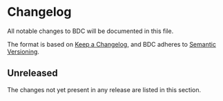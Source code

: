 # Changelog

All notable changes to BDC will be documented in this file.

The format is based on [Keep a Changelog](https://keepachangelog.com/en/1.0.0/), and BDC adheres to [Semantic Versioning](https://semver.org/spec/v2.0.0.html).

## Unreleased

The changes not yet present in any release are listed in this section.
